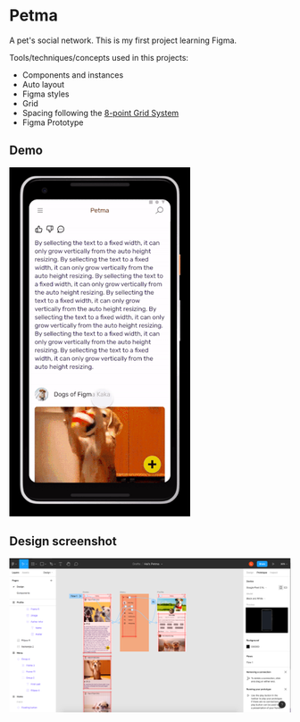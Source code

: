 # Petma

A pet's social network. This is my first project learning Figma.

Tools/techniques/concepts used in this projects:
- Components and instances
- Auto layout
- Figma styles
- Grid
- Spacing following the [8-point Grid System](https://spec.fm/specifics/8-pt-grid)
- Figma Prototype


## Demo
![alt text](/images/Demo.gif)

## Design screenshot
![alt text](/images/Design.png)
